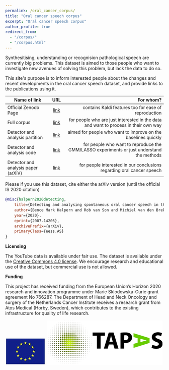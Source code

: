 ```yaml
---
permalink: /oral_cancer_corpus/
title: "Oral cancer speech corpus"
excerpt: "Oral cancer speech corpus"
author_profile: true
redirect_from: 
  - "/corpus/"
  - "/corpus.html"
---
```





Synthesitising, understanding or recognision pathological speech are currently big problems. This dataset is aimed to those
people who want to investigate new avenues of solving this problem, but lack the data to do so. 

This site's purpose is to inform interested people about the changes and recent developments in the oral cancer speech
dataset, and provide links to the publications using it.

| Name of link     | URL     | For whom? |
| ------------- |:-------------:| -----:|
| Official Zenodo Page      | [link](https://zenodo.org/record/3732322#.X1O1WYZS9FM)| contains Kaldi features too for ease of reproduction |
| Full corpus    | [link](https://drive.google.com/drive/folders/1EwkEIEx4VMPzqR_csrpNX1Ysi9W67J7J?usp=sharing)      | for people who are just interested in the data and want to process in their own way |
| Detector and analysis partition | [link](https://drive.google.com/drive/folders/19USw1RkUv6u3JjZHjlBLMUyZoBefrv4p?usp=sharing)   | aimed for people who want to improve on the baselines quickly |
| Detector and analysis code| [link](https://github.com/karkirowle/oral_cancer_analysis)    |   for people who want to reproduce the GMM/LASSO experiments or just understand the methods |
| Detector and analysis paper (arXiV) | [link](https://arxiv.org/pdf/2007.14205.pdf) |   for people interested in our conclusions regarding oral cancer speech |

Please if you use this dataset, cite either the arXiv version (until the official IS 2020 citation)

```bibtex
@misc{halpern2020detecting,
    title={Detecting and analysing spontaneous oral cancer speech in the wild},
    author={Bence Mark Halpern and Rob van Son and Michiel van den Brekel and Odette Scharenborg},
    year={2020},
    eprint={2007.14205},
    archivePrefix={arXiv},
    primaryClass={eess.AS}
}
```

**Licensing**

The YouTube data is available under fair use. The dataset is available under the [Creative Commons 4.0 license](https://creativecommons.org/licenses/by/4.0/legalcode).
We encourage research and educational use of the dataset, but commercial use is not allowed.

**Funding**

This project has received funding from the European Union’s Horizon 2020 research and innovation programme under Marie Sklodowska-Curie grant agreement No 766287. The Department of Head and Neck Oncology and surgery of the Netherlands Cancer Institute receives a research grant from Atos Medical (Horby, Sweden),
which contributes to the existing infrastructure for quality of life research.

<img src="/images/eu_flag.jpeg"> <img src="/images/logo-tapas.png">
